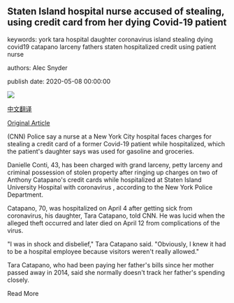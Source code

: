 ## Staten Island hospital nurse accused of stealing, using credit card from her dying Covid-19 patient

keywords: york tara hospital daughter coronavirus island stealing dying covid19 catapano larceny fathers staten hospitalized credit using patient nurse

authors: Alec Snyder

publish date: 2020-05-08 00:00:00

![](https://cdn.cnn.com/cnnnext/dam/assets/200508215642-anthony-catapano-stolen-credit-card-super-tease.jpg)

[中文翻译](Staten%20Island%20hospital%20nurse%20accused%20of%20stealing%2C%20using%20credit%20card%20from%20her%20dying%20Covid-19%20patient_zh.md)

[Original Article](https://edition.cnn.com/2020/05/08/us/ny-nurse-steals-from-covid-patient/index.html)

(CNN) Police say a nurse at a New York City hospital faces charges for stealing a credit card of a former Covid-19 patient while hospitalized, which the patient's daughter says was used for gasoline and groceries.

Danielle Conti, 43, has been charged with grand larceny, petty larceny and criminal possession of stolen property after ringing up charges on two of Anthony Catapano's credit cards while hospitalized at Staten Island University Hospital with coronavirus , according to the New York Police Department.

Catapano, 70, was hospitalized on April 4 after getting sick from coronavirus, his daughter, Tara Catapano, told CNN. He was lucid when the alleged theft occurred and later died on April 12 from complications of the virus.

"I was in shock and disbelief," Tara Catapano said. "Obviously, I knew it had to be a hospital employee because visitors weren't really allowed."

Tara Catapano, who had been paying her father's bills since her mother passed away in 2014, said she normally doesn't track her father's spending closely.

Read More
